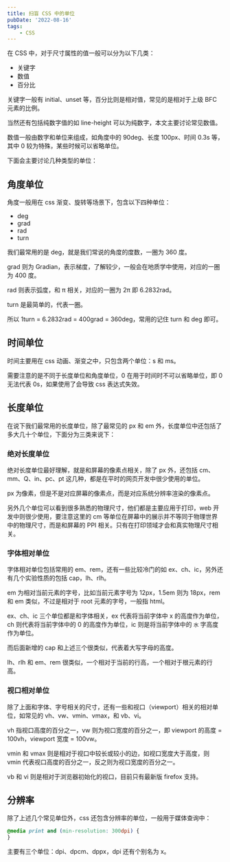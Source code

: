 ```yaml
---
title: 扫盲 CSS 中的单位
pubDate: '2022-08-16'
tags:
    - CSS
---
```


在 CSS 中，对于尺寸属性的值一般可以分为以下几类：

-   关键字
-   数值
-   百分比

关键字一般有 initial、unset 等，百分比则是相对值，常见的是相对于上级 BFC 元素的比例。

当然还有包括纯数字值的如 line-height 可以为纯数字，本文主要讨论常见数值。

数值一般由数字和单位来组成，如角度中的 90deg、长度 100px、时间 0.3s 等，其中 0 较为特殊，某些时候可以省略单位。

下面会主要讨论几种类型的单位：

## 角度单位

角度一般用在 css 渐变、旋转等场景下，包含以下四种单位：

-   deg
-   grad
-   rad
-   turn

我们最常用的是 deg，就是我们常说的角度的度数，一圈为 360 度。

grad 则为 Gradian，表示梯度，了解较少，一般会在地质学中使用，对应的一圈为 400 度。

rad 则表示弧度，和 π 相关，对应的一圈为 2π 即 6.2832rad。

turn 是最简单的，代表一圈。

所以 1turn = 6.2832rad = 400grad = 360deg，常用的记住 turn 和 deg 即可。

## 时间单位

时间主要用在 css 动画、渐变之中，只包含两个单位：s 和 ms。

需要注意的是不同于长度单位和角度单位，0 在用于时间时不可以省略单位，即 0 无法代表 0s，如果使用了会导致 css 表达式失效。

## 长度单位

在说下我们最常用的长度单位，除了最常见的 px 和 em 外，长度单位中还包括了多大几十个单位，下面分为三类来说下：

### 绝对长度单位

绝对长度单位最好理解，就是和屏幕的像素点相关，除了 px 外，还包括 cm、mm、Q、in、pc、pt 这几种，都是在平时的网页开发中很少使用的单位。

px 为像素，但是不是对应屏幕的像素点，而是对应系统分辨率渲染的像素点。

另外几个单位可以看到很多熟悉的物理尺寸，他们都是主要应用于打印，web 开发中则很少使用，要注意这里的 cm 等单位在屏幕中的展示并不等同于物理世界中的物理尺寸，而是和屏幕的 PPI 相关。只有在打印领域才会和真实物理尺寸相关。

### 字体相对单位

字体相对单位包括常用的 em、rem，还有一些比较冷门的如 ex、ch、ic，另外还有几个实验性质的包括 cap，lh、rlh。

em 为相对当前元素的字号，比如当前元素字号为 12px，1.5em 则为 18px，rem 和 em 类似，不过是相对于 root 元素的字号，一般指 html。

ex、ch、ic 三个单位都是和字体相关，ex 代表将当前字体中 x 的高度作为单位，ch 则代表将当前字体中的 0 的高度作为单位，ic 则是将当前字体中的 `水` 字高度作为单位。

而后面新增的 cap 和上述三个很类似，代表着大写字母的高度。

lh、rlh 和 em、rem 很类似，一个相对于当前的行高，一个相对于根元素的行高。

### 视口相对单位

除了上面和字体、字号相关的尺寸，还有一些和视口（viewport）相关的相对单位，如常见的 vh、vw、vmin、vmax，和 vb、vi。

vh 指视口高度的百分之一，vw 则为视口宽度的百分之一，即 viewport 的高度 = 100vh，viewport 宽度 = 100vw。

vmin 和 vmax 则是相对于视口中较长或较小的边，如视口宽度大于高度，则 vmin 代表视口高度的百分之一，反之则为视口宽度的百分之一。

vb 和 vi 则是相对于浏览器初始化的视口，目前只有最新版 firefox 支持。

## 分辨率

除了上述几个常见单位外，css 还包含分辨率的单位，一般用于媒体查询中：

```css
@media print and (min-resolution: 300dpi) {
}
```

主要有三个单位：dpi、dpcm、dppx，dpi 还有个别名为 x。